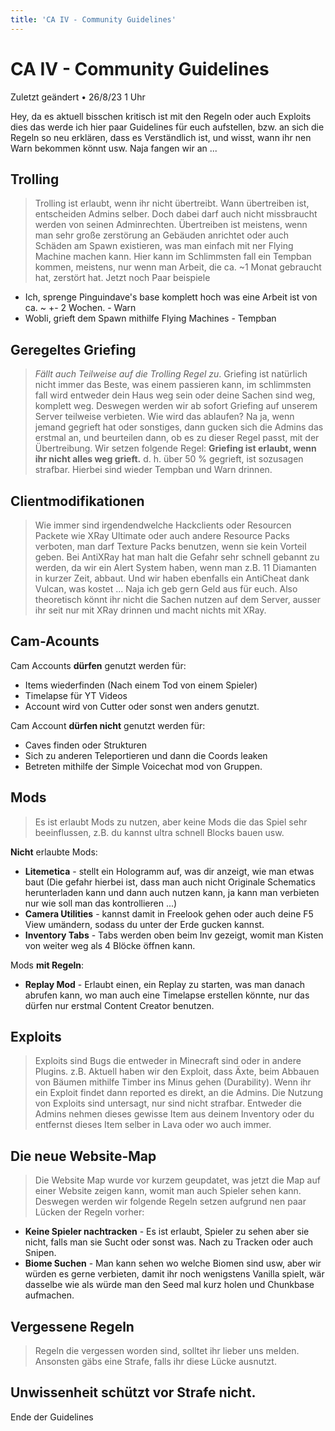 ```yaml
---
title: 'CA IV - Community Guidelines'
---
```


# CA IV - Community Guidelines

Zuletzt geändert • 26/8/23 1 Uhr

Hey, da es aktuell bisschen kritisch ist mit den Regeln oder auch Exploits dies das werde ich hier paar Guidelines für euch aufstellen, bzw. an sich die Regeln so neu erklären, dass es Verständlich ist, und wisst, wann ihr nen Warn bekommen könnt usw. Naja fangen wir an ...


## Trolling

> Trolling ist erlaubt, wenn ihr nicht übertreibt. Wann übertreiben ist, entscheiden Admins selber. Doch dabei darf auch nicht missbraucht werden von seinen Adminrechten. Übertreiben ist meistens, wenn man sehr große zerstörung an Gebäuden anrichtet oder auch Schäden am Spawn existieren, was man einfach mit ner Flying Machine machen kann. Hier kann im Schlimmsten fall ein Tempban kommen, meistens, nur wenn man Arbeit, die ca. ~1 Monat gebraucht hat, zerstört hat. Jetzt noch Paar beispiele

- Ich, sprenge Pinguindave's base komplett hoch was eine Arbeit ist von ca. ~ +- 2 Wochen. - Warn
- Wobli, grieft dem Spawn mithilfe Flying Machines - Tempban



## Geregeltes Griefing

> *Fällt auch Teilweise auf die Trolling Regel zu*. Griefing ist natürlich nicht immer das Beste, was einem passieren kann, im schlimmsten fall wird entweder dein Haus weg sein oder deine Sachen sind weg, komplett weg. Deswegen werden wir ab sofort Griefing auf unserem Server teilweise verbieten. Wie wird das ablaufen? Na ja, wenn jemand gegrieft hat oder sonstiges, dann gucken sich die Admins das erstmal an, und beurteilen dann, ob es zu dieser Regel passt, mit der Übertreibung. Wir setzen folgende Regel: **Griefing ist erlaubt, wenn ihr nicht alles weg grieft.** d. h. über 50 % gegrieft, ist sozusagen strafbar. Hierbei sind wieder Tempban und Warn drinnen.

## Clientmodifikationen

> Wie immer sind irgendendwelche Hackclients oder Resourcen Packete wie XRay Ultimate oder auch andere Resource Packs verboten, man darf Texture Packs benutzen, wenn sie kein Vorteil geben. Bei AntiXRay hat man halt die Gefahr sehr schnell gebannt zu werden, da wir ein Alert System haben, wenn man z.B. 11 Diamanten in kurzer Zeit, abbaut. Und wir haben ebenfalls ein AntiCheat dank Vulcan, was kostet ... Naja ich geb gern Geld aus für euch. Also theoretisch könnt ihr nicht die Sachen nutzen auf dem Server, ausser ihr seit nur mit XRay drinnen und macht nichts mit XRay.


## Cam-Acounts

Cam Accounts **dürfen** genutzt werden für:

- Items wiederfinden (Nach einem Tod von einem Spieler)
- Timelapse für YT Videos
- Account wird von Cutter oder sonst wen anders genutzt.

Cam Account **dürfen nicht** genutzt werden für:

- Caves finden oder Strukturen
- Sich zu anderen Teleportieren und dann die Coords leaken
- Betreten mithilfe der Simple Voicechat mod von Gruppen.


## Mods

> Es ist erlaubt Mods zu nutzen, aber keine Mods die das Spiel sehr beeinflussen, z.B. du kannst ultra schnell Blocks bauen usw.

**Nicht** erlaubte Mods:

- **Litemetica** - stellt ein Hologramm auf, was dir anzeigt, wie man etwas baut (Die gefahr hierbei ist, dass man auch nicht Originale Schematics herunterladen kann und dann auch nutzen kann, ja kann man verbieten nur wie soll man das kontrollieren ...)
- **Camera Utilities** - kannst damit in Freelook gehen oder auch deine F5 View umändern, sodass du unter der Erde gucken kannst.
- **Inventory Tabs** - Tabs werden oben beim Inv gezeigt, womit man Kisten von weiter weg als 4 Blöcke öffnen kann.

Mods **mit Regeln**:

- **Replay Mod** - Erlaubt einen, ein Replay zu starten, was man danach abrufen kann, wo man auch eine Timelapse erstellen könnte, nur das dürfen nur erstmal Content Creator benutzen.


## Exploits

> Exploits sind Bugs die entweder in Minecraft sind oder in andere Plugins. z.B. Aktuell haben wir den Exploit, dass Äxte, beim Abbauen von Bäumen mithilfe Timber ins Minus gehen (Durability). Wenn ihr ein Exploit findet dann reported es direkt, an die Admins. Die Nutzung von Exploits sind untersagt, nur sind nicht strafbar. Entweder die Admins nehmen dieses gewisse Item aus deinem Inventory oder du entfernst dieses Item selber in Lava oder wo auch immer.

## Die neue Website-Map

> Die Website Map wurde vor kurzem geupdatet, was jetzt die Map auf einer Website zeigen kann, womit man auch Spieler sehen kann. Deswegen werden wir folgende Regeln setzen aufgrund nen paar Lücken der Regeln vorher:

- **Keine Spieler nachtracken** - Es ist erlaubt, Spieler zu sehen aber sie nicht, falls man sie Sucht oder sonst was. Nach zu Tracken oder auch Snipen.
- **Biome Suchen** - Man kann sehen wo welche Biomen sind usw, aber wir würden es gerne verbieten, damit ihr noch wenigstens Vanilla spielt, wär dasselbe wie als würde man den Seed mal kurz holen und Chunkbase aufmachen.


## Vergessene Regeln

> Regeln die vergessen worden sind, solltet ihr lieber uns melden. Ansonsten gäbs eine Strafe, falls ihr diese Lücke ausnutzt.


## Unwissenheit schützt vor Strafe nicht.



Ende der Guidelines